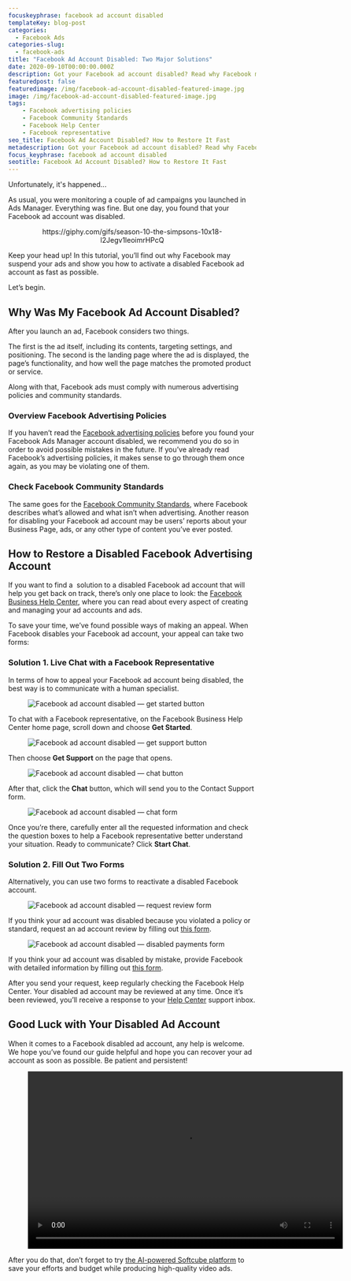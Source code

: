 ```yaml
---
focuskeyphrase: facebook ad account disabled
templateKey: blog-post
categories:
  - Facebook Ads
categories-slug:
  - facebook-ads
title: "Facebook Ad Account Disabled: Two Major Solutions"
date: 2020-09-10T00:00:00.000Z
description: Got your Facebook ad account disabled? Read why Facebook may suspend your marketing and discover possible ways of unlocking your account.
featuredpost: false
featuredimage: /img/facebook-ad-account-disabled-featured-image.jpg
image: /img/facebook-ad-account-disabled-featured-image.jpg
tags:
    - Facebook advertising policies
    - Facebook Community Standards
    - Facebook Help Center
    - Facebook representative
seo_title: Facebook Ad Account Disabled? How to Restore It Fast
metadescription: Got your Facebook ad account disabled? Read why Facebook may suspend your marketing and discover possible ways of unlocking your account.
focus_keyphrase: facebook ad account disabled
seotitle: Facebook Ad Account Disabled? How to Restore It Fast
---
```

<!--StartFragment-->

<!-- wp:paragraph -->
<p>Unfortunately, it's happened...</p>
<!-- /wp:paragraph -->

<!-- wp:paragraph -->
<p>As usual, you were monitoring a couple of ad campaigns you launched in Ads Manager. Everything was fine. But one day, you found that your Facebook ad account was disabled.&nbsp;</p>
<!-- /wp:paragraph -->

<!-- wp:embed {"url":"https://giphy.com/gifs/season-10-the-simpsons-10x18-l2Jegv1leoimrHPcQ","type":"photo","providerNameSlug":"giphy"} -->
<figure class="wp-block-embed is-type-photo is-provider-giphy"><div class="wp-block-embed__wrapper" align="center">
https://giphy.com/gifs/season-10-the-simpsons-10x18-l2Jegv1leoimrHPcQ
</div></figure>
<!-- /wp:embed -->

<!-- wp:paragraph -->
<p>Keep your head up! In this tutorial, you’ll find out why Facebook may suspend your ads and show you how to activate a disabled Facebook ad account as fast as possible.</p>
<!-- /wp:paragraph -->

<!-- wp:paragraph -->
<p>Let’s begin.</p>
<!-- /wp:paragraph -->

<!-- wp:heading -->
<h2>Why Was My Facebook Ad Account Disabled?</h2>
<!-- /wp:heading -->

<!-- wp:paragraph -->
<p>After you launch an ad, Facebook considers two things.</p>
<!-- /wp:paragraph -->

<!-- wp:paragraph -->
<p>The first is the ad itself, including its contents, targeting settings, and positioning. The second is the landing page where the ad is displayed, the page’s functionality, and how well the page matches the promoted product or service.</p>
<!-- /wp:paragraph -->

<!-- wp:paragraph -->
<p>Along with that, Facebook ads must comply with numerous advertising policies and community standards.</p>
<!-- /wp:paragraph -->

<!-- wp:heading {"level":3} -->
<h3>Overview Facebook Advertising Policies</h3>
<!-- /wp:heading -->

<!-- wp:paragraph -->
<p>If you haven’t read the <a href="https://www.facebook.com/policies/ads/">Facebook advertising policies</a> before you found your Facebook Ads Manager account disabled, we recommend you do so in order to avoid possible mistakes in the future. If you’ve already read Facebook’s advertising policies, it makes sense to go through them once again, as you may be violating one of them.</p>
<!-- /wp:paragraph -->

<!-- wp:heading {"level":3} -->
<h3>Check Facebook Community Standards</h3>
<!-- /wp:heading -->

<!-- wp:paragraph -->
<p>The same goes for the <a href="https://www.facebook.com/communitystandards/">Facebook Community Standards</a>, where Facebook describes what’s allowed and what isn’t when advertising. Another reason for disabling your Facebook ad account may be users’ reports about your Business Page, ads, or any other type of content you’ve ever posted.</p>
<!-- /wp:paragraph -->

<!-- wp:heading -->
<h2>How to Restore a Disabled Facebook Advertising Account</h2>
<!-- /wp:heading -->

<!-- wp:paragraph -->
<p>If you want to find a&nbsp; solution to a disabled Facebook ad account that will help you get back on track, there’s only one place to look: the <a href="https://www.facebook.com/business/help">Facebook Business Help Center</a>, where you can read about every aspect of creating and managing your ad accounts and ads.</p>
<!-- /wp:paragraph -->

<!-- wp:paragraph -->
<p>To save your time, we’ve found possible ways of making an appeal. When Facebook disables your Facebook ad account, your appeal can take two forms:</p>
<!-- /wp:paragraph -->

<!-- wp:heading {"level":3} -->
<h3>Solution 1. Live Chat with a Facebook Representative</h3>
<!-- /wp:heading -->

<!-- wp:paragraph -->
<p>In terms of how to appeal your Facebook ad account being disabled, the best way is to communicate with a human specialist.</p>
<!-- /wp:paragraph -->

<!-- wp:image {"align":"center","id":3780,"sizeSlug":"large"} -->
<div class="wp-block-image"><figure class="aligncenter size-large"><img src="https://softcube.com/wp-content/uploads/2020/09/facebook-ad-account-disabled-get-started-button-1024x567.jpg" alt="Facebook ad account disabled — get started button" class="wp-image-3780"/></figure></div>
<!-- /wp:image -->

<!-- wp:paragraph -->
<p>To chat with a Facebook representative, on the Facebook Business Help Center home page, scroll down and choose <strong>Get Started</strong>.</p>
<!-- /wp:paragraph -->

<!-- wp:image {"align":"center","id":3781,"sizeSlug":"large"} -->
<div class="wp-block-image"><figure class="aligncenter size-large"><img src="https://softcube.com/wp-content/uploads/2020/09/facebook-ad-account-disabled-get-support-button.png" alt="Facebook ad account disabled — get support button" class="wp-image-3781"/></figure></div>
<!-- /wp:image -->

<!-- wp:paragraph -->
<p>Then choose <strong>Get Support</strong> on the page that opens.</p>
<!-- /wp:paragraph -->

<!-- wp:image {"align":"center","id":3782,"sizeSlug":"large"} -->
<div class="wp-block-image"><figure class="aligncenter size-large"><img src="https://softcube.com/wp-content/uploads/2020/09/facebook-ad-account-disabled-chat-button.png" alt="Facebook ad account disabled — chat button" class="wp-image-3782"/></figure></div>
<!-- /wp:image -->

<!-- wp:paragraph -->
<p>After that, click the <strong>Chat</strong> button, which will send you to the Contact Support form.</p>
<!-- /wp:paragraph -->

<!-- wp:image {"align":"center","id":3785,"sizeSlug":"large"} -->
<div class="wp-block-image"><figure class="aligncenter size-large"><img src="https://softcube.com/wp-content/uploads/2020/09/facebook-ad-account-disabled-chat-form-1007x1024.png" alt="Facebook ad account disabled — chat form" class="wp-image-3785"/></figure></div>
<!-- /wp:image -->

<!-- wp:paragraph -->
<p>Once you’re there, carefully enter all the requested information and check the question boxes to help a Facebook representative better understand your situation. Ready to communicate? Click <strong>Start Chat</strong>.</p>
<!-- /wp:paragraph -->

<!-- wp:heading {"level":3} -->
<h3>Solution 2. Fill Out Two Forms</h3>
<!-- /wp:heading -->

<!-- wp:paragraph -->
<p>Alternatively, you can use two forms to reactivate a disabled Facebook account.</p>
<!-- /wp:paragraph -->

<!-- wp:image {"align":"center","id":3787,"sizeSlug":"large"} -->
<div class="wp-block-image"><figure class="aligncenter size-large"><img src="https://softcube.com/wp-content/uploads/2020/09/facebook-ad-account-disabled-request-review-form-1024x453.png" alt="Facebook ad account disabled — request review form" class="wp-image-3787"/></figure></div>
<!-- /wp:image -->

<!-- wp:paragraph -->
<p>If you think your ad account was disabled because you violated a policy or standard, request an ad account review by filling out <a href="https://www.facebook.com/help/contact/2026068680760273">this form</a>.</p>
<!-- /wp:paragraph -->

<!-- wp:image {"align":"center","id":3789,"sizeSlug":"large"} -->
<div class="wp-block-image"><figure class="aligncenter size-large"><img src="https://softcube.com/wp-content/uploads/2020/09/facebook-ad-account-disabled-payments-form-1-1024x908.png" alt="Facebook ad account disabled — disabled payments form" class="wp-image-3789"/></figure></div>
<!-- /wp:image -->

<!-- wp:paragraph -->
<p>If you think your ad account was disabled by mistake, provide Facebook with detailed information by filling out <a href="https://www.facebook.com/help/contact/391647094929792">this form</a>.</p>
<!-- /wp:paragraph -->

<!-- wp:paragraph -->
<p>After you send your request, keep regularly checking the Facebook Help Center. Your disabled ad account may be reviewed at any time. Once it’s been reviewed, you’ll receive a response to your <a href="https://www.facebook.com/help">Help Center</a> support inbox.</p>
<!-- /wp:paragraph -->

<!-- wp:heading -->
<h2>Good Luck with Your Disabled Ad Account</h2>
<!-- /wp:heading -->

<!-- wp:paragraph -->
<p>When it comes to a Facebook disabled ad account, any help is welcome. We hope you’ve found our guide helpful and hope you can recover your ad account as soon as possible. Be patient and persistent!</p>
<!-- /wp:paragraph -->

<!-- wp:video {"align":"center"} -->
<figure class="wp-block-video aligncenter"><video controls autoplay="autoplay" loop="loop" width="640" height="360"src="https://video.softcube.com/media/3f8d56313730fd78343bb1f10b876fcd.mp4"></video></figure>
<!-- /wp:video -->

<!-- wp:paragraph -->
<p>After you do that, don’t forget to try <a href="http://softcube.com">the AI-powered Softcube platform</a> to save your efforts and budget while producing high-quality video ads.</p>
<!-- /wp:paragraph -->

